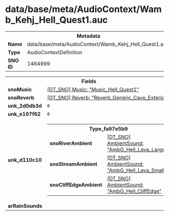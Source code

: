 <h1>data/base/meta/AudioContext/Wamb_Kehj_Hell_Quest1.auc</h1><table><tr><th colspan="100%">Metadata</th></tr><tr><td><b>Name</b></td><td>data/base/meta/AudioContext/Wamb_Kehj_Hell_Quest1.auc</td></tr><tr><td><b>Type</b></td><td>AudioContextDefinition</td></tr><tr><td><b>SNO ID</b></td><td>1464999</td></tr></table>

<table><tr><th colspan="100%">Fields</th></tr><tr><td><b>snoMusic</b></td><td><a href="..\Music\Music_Hell_Quest1.mus.md">[DT_SNO] Music: "Music_Hell_Quest1"</a></td></tr><tr><td><b>snoReverb</b></td><td><a href="..\Reverb\Reverb_Generic_Cave_Exterior.rev.md">[DT_SNO] Reverb: "Reverb_Generic_Cave_Exterior"</a></td></tr><tr><td><b>unk_2d0db3d</b></td><td><code>0</code></td></tr><tr><td><b>unk_e197f62</b></td><td><code>0</code></td></tr><tr><td><b>unk_d110c10</b></td><td><table><tr><th colspan="100%">Type_fa97e5b9</th></tr><tr><td><b>snoRiverAmbient</b></td><td><a href="..\AmbientSound\AmbG_Hell_Lava_Large.ams.md">[DT_SNO] AmbientSound: "AmbG_Hell_Lava_Large"</a></td></tr><tr><td><b>snoStreamAmbient</b></td><td><a href="..\AmbientSound\AmbG_Hell_Lava_Small.ams.md">[DT_SNO] AmbientSound: "AmbG_Hell_Lava_Small"</a></td></tr><tr><td><b>snoCliffEdgeAmbient</b></td><td><a href="..\AmbientSound\AmbG_Hell_CliffEdge.ams.md">[DT_SNO] AmbientSound: "AmbG_Hell_CliffEdge"</a></td></tr></table>

</td></tr><tr><td><b>arRainSounds</b></td><td></td></tr></table>

